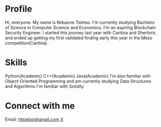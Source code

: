 # Profile
Hi, everyone. My name is Rebaone Tsietso. I'm currently studying Bachelor of Science in Computer Science and Economics. I'm an aspiring Blockchain Security Engineer. I started this journey last year with Cantina and Sherlock, and ended up getting my first validated finding early this year in the Mezo competition(Cantina). 

# Skills
Python(Academic)
C++(Academic)
Java(Academic)
I'm also familiar with Object-Oriented Programming and am currently studying Data Structures and Algorithms
I'm familiar with Solidity 

# Connect with me
Email: rttsietso@gmail.com
[X](https://x.com/rttsietso)
